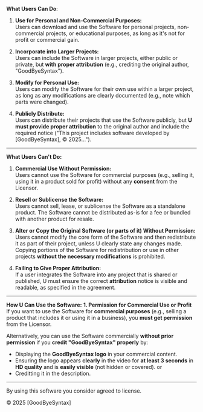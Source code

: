    **What Users Can Do**:
1. **Use for Personal and Non-Commercial Purposes:**  
   Users can download and use the Software for personal projects, non-commercial projects, or educational purposes, as long as it's not for profit or commercial gain.

2. **Incorporate into Larger Projects:**  
   Users can include the Software in larger projects, either public or private, but **with proper attribution** (e.g., crediting the original author, "GoodByeSyntax").

3. **Modify for Personal Use:**  
   Users can modify the Software for their own use within a larger project, as long as any modifications are clearly documented (e.g., note which parts were changed).

4. **Publicly Distribute:**  
   Users can distribute their projects that use the Software publicly, but **U must provide proper attribution** to the original author and include the required notice ("This project includes software developed by [GoodByeSyntax], © 2025...").

---

   **What Users Can't Do:**
1. **Commercial Use Without Permission:**  
   Users cannot use the Software for commercial purposes (e.g., selling it, using it in a product sold for profit) without any **consent** from the Licensor.

2. **Resell or Sublicense the Software:**  
   Users cannot sell, lease, or sublicense the Software as a standalone product. The Software cannot be distributed as-is for a fee or bundled with another product for resale.

3. **Alter or Copy the Original Software (or parts of it) Without Permission:**  
   Users cannot modify the core form of the Software and then redistribute it as part of their project, unless U clearly state any changes made. Copying portions of the Software for redistribution or use in other projects **without the necessary modifications** is prohibited.

4. **Failing to Give Proper Attribution:**  
   If a user integrates the Software into any project that is shared or published, U must ensure the correct **attribution** notice is visible and readable, as specified in the agreement.

---

   **How U Can Use the Software:**
**1. Permission for Commercial Use or Profit**  
If you want to use the Software for **commercial purposes** (e.g., selling a product that includes it or using it in a business), you **must get permission** from the Licensor.  

Alternatively, you can use the Software commercially **without prior permission** if you **credit "GoodByeSyntax" properly** by:  
- Displaying the **GoodByeSyntax logo** in your commercial content.  
- Ensuring the logo appears **clearly** in the video for **at least 3 seconds** in **HD quality** and is **easily visible** (not hidden or covered).
or
- Creditting it in the description.

---

By using this software you consider agreed to license.

© 2025 [GoodByeSyntax]
